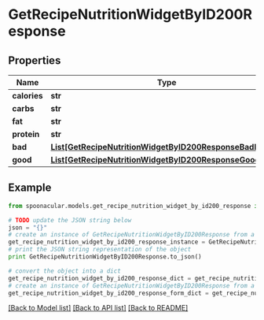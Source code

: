 # GetRecipeNutritionWidgetByID200Response



## Properties

Name | Type | Description | Notes
------------ | ------------- | ------------- | -------------
**calories** | **str** |  | 
**carbs** | **str** |  | 
**fat** | **str** |  | 
**protein** | **str** |  | 
**bad** | [**List[GetRecipeNutritionWidgetByID200ResponseBadInner]**](GetRecipeNutritionWidgetByID200ResponseBadInner.md) |  | 
**good** | [**List[GetRecipeNutritionWidgetByID200ResponseGoodInner]**](GetRecipeNutritionWidgetByID200ResponseGoodInner.md) |  | 

## Example

```python
from spoonacular.models.get_recipe_nutrition_widget_by_id200_response import GetRecipeNutritionWidgetByID200Response

# TODO update the JSON string below
json = "{}"
# create an instance of GetRecipeNutritionWidgetByID200Response from a JSON string
get_recipe_nutrition_widget_by_id200_response_instance = GetRecipeNutritionWidgetByID200Response.from_json(json)
# print the JSON string representation of the object
print GetRecipeNutritionWidgetByID200Response.to_json()

# convert the object into a dict
get_recipe_nutrition_widget_by_id200_response_dict = get_recipe_nutrition_widget_by_id200_response_instance.to_dict()
# create an instance of GetRecipeNutritionWidgetByID200Response from a dict
get_recipe_nutrition_widget_by_id200_response_form_dict = get_recipe_nutrition_widget_by_id200_response.from_dict(get_recipe_nutrition_widget_by_id200_response_dict)
```
[[Back to Model list]](../README.md#documentation-for-models) [[Back to API list]](../README.md#documentation-for-api-endpoints) [[Back to README]](../README.md)


